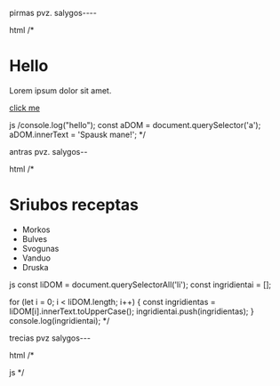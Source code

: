 pirmas pvz.
salygos----

html
/\* <h1>Hello</h1>

<p>Lorem ipsum dolor sit amet.</p>
<a href="#">click me</a>

js
/console.log("hello");
const aDOM = document.querySelector('a');
aDOM.innerText = 'Spausk mane!';
\*/

antras pvz.
salygos--

html
/\* <h1>Sriubos receptas</h1>

<ul>
<li>Morkos</li>
<li>Bulves</li>
<li>Svogunas</li>
<li>Vanduo</li>
<li>Druska</li>
</ul>

js
const liDOM = document.querySelectorAll('li');
const ingridientai = [];

for (let i = 0; i < liDOM.length; i++) {
const ingridientas = liDOM[i].innerText.toUpperCase();
ingridientai.push(ingridientas);
}
console.log(ingridientai);
\*/

trecias pvz
salygos---

html
/\*

js
\*/
